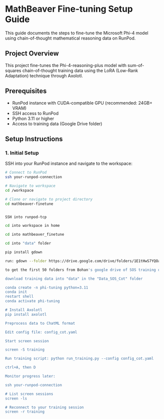 # MathBeaver Fine-tuning Setup Guide

This guide documents the steps to fine-tune the Microsoft Phi-4 model using chain-of-thought mathematical reasoning data on RunPod.

## Project Overview

This project fine-tunes the Phi-4-reasoning-plus model with sum-of-squares chain-of-thought training data using the LoRA (Low-Rank Adaptation) technique through Axolotl.

## Prerequisites

- RunPod instance with CUDA-compatible GPU (recommended: 24GB+ VRAM)
- SSH access to RunPod
- Python 3.11 or higher
- Access to training data (Google Drive folder)

## Setup Instructions

### 1. Initial Setup

SSH into your RunPod instance and navigate to the workspace:

```bash
# Connect to RunPod
ssh your-runpod-connection

# Navigate to workspace
cd /workspace

# Clone or navigate to project directory
cd mathbeaver-finetune


SSH into runpod-tcp

cd into workspace in home

cd into mathbeaver_finetune

cd into "data" folder

pip install gdown

run: gdown --folder https://drive.google.com/drive/folders/1E1tHwS7YQOajZcjWsMXpTaPdRZm9jYcC --remaining-ok

to get the first 50 folders from Bohan's google drive of SOS training data

download training data into "data" in the "Data_SOS_Cot" folder

conda create -n phi-tuning python=3.11
conda init
restart shell
conda activate phi-tuning

# Install Axolotl
pip install axolotl

Preprocess data to ChatML format

Edit config file: config_cot.yaml

Start screen session

screen -S training

Run training script: python run_training.py --config config_cot.yaml

ctrl+A, then D

Monitor progress later:

ssh your-runpod-connection

# List screen sessions
screen -ls

# Reconnect to your training session
screen -r training










